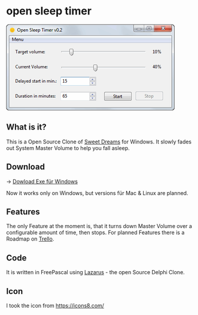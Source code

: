 # open sleep timer

![ScreenShot](https://github.com/achim-tecklenburg/open-sleep-timer/blob/master/screenshot.png)

## What is it?

This is a Open Source Clone of [Sweet Dreams](http://www.svenbader.de/downloads_software_sweet_dreams/) for Windows.
It slowly fades out System Master Volume to help you fall asleep.

## Download

-> [Dowload Exe für Windows](https://dl.dropboxusercontent.com/s/n47vzx3bbnsgaeg/opensleeptimer-setup.exe)

Now it works only on Windows, but versions für Mac & Linux are planned.

## Features
The only Feature at the moment is, that it turns down Master Volume over a configurable amount of time, then stops.
For planned Features there is a Roadmap on [Trello](https://trello.com/b/shS1Qphz/open-sleep-timer).

## Code
It is written in FreePascal using [Lazarus](http://www.lazarus-ide.org/) - the open Source Delphi Clone.

## Icon
I took the icon from https://icons8.com/
